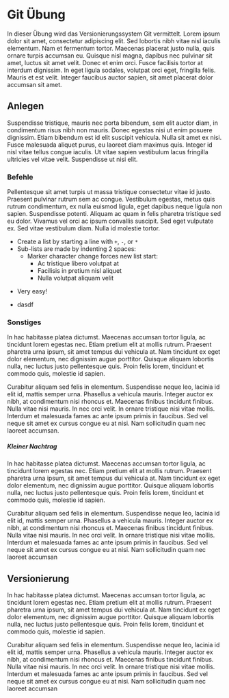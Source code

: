 # Git Übung

In dieser Übung wird das Versionierungssystem Git vermittelt. Lorem ipsum dolor sit amet, consectetur adipiscing elit. Sed lobortis nibh vitae nisl iaculis elementum. Nam et fermentum tortor. Maecenas placerat justo nulla, quis ornare turpis accumsan eu. Quisque nisl magna, dapibus nec pulvinar sit amet, luctus sit amet velit. Donec et enim orci. Fusce facilisis tortor at interdum dignissim. In eget ligula sodales, volutpat orci eget, fringilla felis. Mauris et est velit. Integer faucibus auctor sapien, sit amet placerat dolor accumsan sit amet.

## Anlegen

Suspendisse tristique, mauris nec porta bibendum, sem elit auctor diam, in condimentum risus nibh non mauris. Donec egestas nisi ut enim posuere dignissim. Etiam bibendum est id elit suscipit vehicula. Nulla sit amet ex nisi. Fusce malesuada aliquet purus, eu laoreet diam maximus quis. Integer id nisl vitae tellus congue iaculis. Ut vitae sapien vestibulum lacus fringilla ultricies vel vitae velit. Suspendisse ut nisi elit.

### Befehle
Pellentesque sit amet turpis ut massa tristique consectetur vitae id justo. Praesent pulvinar rutrum sem ac congue. Vestibulum egestas, metus quis rutrum condimentum, ex nulla euismod ligula, eget dapibus neque ligula non sapien. Suspendisse potenti. Aliquam ac quam in felis pharetra tristique sed eu dolor. Vivamus vel orci ac ipsum convallis suscipit. Sed eget vulputate ex. Sed vitae vestibulum diam. Nulla id molestie tortor.

* Create a list by starting a line with `+`, `-`, or `*`
* Sub-lists are made by indenting 2 spaces:
  - Marker character change forces new list start:
    * Ac tristique libero volutpat at
    + Facilisis in pretium nisl aliquet
    - Nulla volutpat aliquam velit
+ Very easy!
- dasdf

### Sonstiges
In hac habitasse platea dictumst. Maecenas accumsan tortor ligula, ac tincidunt lorem egestas nec. Etiam pretium elit at mollis rutrum. Praesent pharetra urna ipsum, sit amet tempus dui vehicula at. Nam tincidunt ex eget dolor elementum, nec dignissim augue porttitor. Quisque aliquam lobortis nulla, nec luctus justo pellentesque quis. Proin felis lorem, tincidunt et commodo quis, molestie id sapien.

Curabitur aliquam sed felis in elementum. Suspendisse neque leo, lacinia id elit id, mattis semper urna. Phasellus a vehicula mauris. Integer auctor ex nibh, at condimentum nisi rhoncus et. Maecenas finibus tincidunt finibus. Nulla vitae nisi mauris. In nec orci velit. In ornare tristique nisi vitae mollis. Interdum et malesuada fames ac ante ipsum primis in faucibus. Sed vel neque sit amet ex cursus congue eu at nisi. Nam sollicitudin quam nec laoreet accumsan. 

##### Kleiner Nachtrag
In hac habitasse platea dictumst. Maecenas accumsan tortor ligula, ac tincidunt lorem egestas nec. Etiam pretium elit at mollis rutrum. Praesent pharetra urna ipsum, sit amet tempus dui vehicula at. Nam tincidunt ex eget dolor elementum, nec dignissim augue porttitor. Quisque aliquam lobortis nulla, nec luctus justo pellentesque quis. Proin felis lorem, tincidunt et commodo quis, molestie id sapien.

Curabitur aliquam sed felis in elementum. Suspendisse neque leo, lacinia id elit id, mattis semper urna. Phasellus a vehicula mauris. Integer auctor ex nibh, at condimentum nisi rhoncus et. Maecenas finibus tincidunt finibus. Nulla vitae nisi mauris. In nec orci velit. In ornare tristique nisi vitae mollis. Interdum et malesuada fames ac ante ipsum primis in faucibus. Sed vel neque sit amet ex cursus congue eu at nisi. Nam sollicitudin quam nec laoreet accumsan

## Versionierung
In hac habitasse platea dictumst. Maecenas accumsan tortor ligula, ac tincidunt lorem egestas nec. Etiam pretium elit at mollis rutrum. Praesent pharetra urna ipsum, sit amet tempus dui vehicula at. Nam tincidunt ex eget dolor elementum, nec dignissim augue porttitor. Quisque aliquam lobortis nulla, nec luctus justo pellentesque quis. Proin felis lorem, tincidunt et commodo quis, molestie id sapien.

Curabitur aliquam sed felis in elementum. Suspendisse neque leo, lacinia id elit id, mattis semper urna. Phasellus a vehicula mauris. Integer auctor ex nibh, at condimentum nisi rhoncus et. Maecenas finibus tincidunt finibus. Nulla vitae nisi mauris. In nec orci velit. In ornare tristique nisi vitae mollis. Interdum et malesuada fames ac ante ipsum primis in faucibus. Sed vel neque sit amet ex cursus congue eu at nisi. Nam sollicitudin quam nec laoreet accumsan